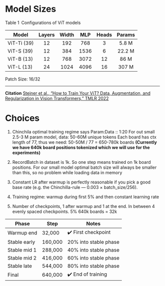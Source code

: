 # Model Sizes
Table 1 Configurations of ViT models

| Model       | Layers | Width |  MLP | Heads | Params |
| ----------- | :----: | :---: | :--: | :---: | :----: |
| ViT-Ti (39) |   12   |  192  |  768 |   3   |  5.8 M |
| ViT-S (39)  |   12   |  384  | 1536 |   6   | 22.2 M |
| ViT-B (13)  |   12   |  768  | 3072 |   12  |  86 M  |
| ViT-L (13)  |   24   |  1024 | 4096 |   16  |  307 M |

Patch Size: 16/32

---

**Citation**
[Steiner et al., “How to Train Your ViT? Data, Augmentation, and Regularization in Vision Transformers,” TMLR 2022](https://arxiv.org/abs/2106.10270)

# Choices
1. Chinchila optimal training regime says
  Param:Data :: 1:20
  For out small 2.5-3 M param model, data: 50-60M unique tokens
  Each board has ctx length of 77, thus we need: 50-50M / 77 = 650-780k boards
  **(Currently we have 640k board positions tokenized which we will use for the experiments)**
2. RecordBatch in dataset is 1k. So one step means trained on 1k board positions.
  For our small model optimal batch size will always be smaller than this, so no problem while loading data in memory

3. Constant LR after warmup is perfectly reasonable if you pick a good base rate (e.g. the Chinchilla-rule — 0.003 × batch_size/256).
5. Training regime: warmup during first 5% and then constant learning rate
4. Number of checkpoints, 1 after warmup and 1 at the end. In between 4 evenly spaced checkpoints.
  5% 640k boards = 32k

  | Phase        | Step    | Notes                 |
| ------------ | ------- | --------------------- |
| Warmup end   | 32,000  | ✔️ First checkpoint   |
| Stable early | 160,000 | 20% into stable phase |
| Stable mid 1 | 288,000 | 40% into stable phase |
| Stable mid 2 | 416,000 | 60% into stable phase |
| Stable late  | 544,000 | 80% into stable phase |
| Final        | 640,000 | ✔️ End of training    |

